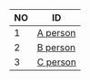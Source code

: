 |NO|ID|
|-|-|
|1|[A person](https://github.com/a-person/sos-master)|
|2|[B person](https://github.com/b-person/sos-master)|
|3|[C person](https://github.com/-person/sos-master)|
